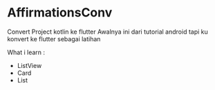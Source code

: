 # AffirmationsConv
Convert Project kotlin ke flutter
Awalnya ini dari tutorial android tapi ku konvert ke flutter sebagai latihan

What i learn :
- ListView
- Card
- List
